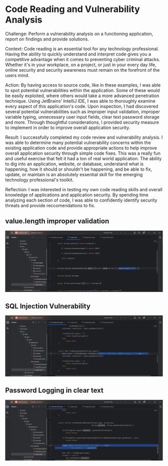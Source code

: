 # Code Reading and Vulnerability Analysis

Challenge: Perform a vulnerability analysis on a functioning application, report on findings and provide solutions.

Context: Code reading is an essential tool for any technology professional. Having the ability to quickly understand and interpret code gives you a competitive advantage when it comes to preventing cyber criminal attacks. Whether it's in your workplace, on a project, or just in your every day life, online security and security awareness must remain on the forefront of the users mind. 

Action: By having access to source code, like in these examples, I was able to spot potential vulnerabilities within the application. Some of these would be easily exploited, where others would take a more advanced penetration technique. Using JetBrains' IntelliJ IDE, I was able to thoroughly examine every aspect of this application's code. Upon inspection, I had discovered several potential vulnerabilities such as improper input validation, improper variable typing, unnecessary user input fields, clear text password storage and more. Through thoughtful considerations, I provided security measure to implement in order to improve overall application security. 

Result: I successfully completed my code review and vulnerability analysis. I was able to determine many potential vulnerability concerns within the existing application code and provide appropriate actions to help improve overall application security through simple code fixes. This was a really fun and useful exercise that felt it had a ton of real world application. The ability to dig into an application, website, or database, understand what is happening, how it should or shouldn't be happening, and be able to fix, update, or maintain is an absolutely essential skill for the emerging technology professional's toolkit.

Reflection: I was interested in testing my own code reading skills and overall knowledge of applications and application security. By spending time analyzing each section of code, I was able to confidently identify security threats and provide reccomendations to fix.

## value.length improper validation

![image](https://github.com/CodyCusey/codycusey.github.io/blob/f253123b064f56d0f7e8b8f5f158e8c0e0c6bf28/Projects/SecurityCodeReading/assets/Screenshot%202025-04-28%20190553.png)

## SQL Injection Vulnerability

![image](https://github.com/CodyCusey/codycusey.github.io/blob/f253123b064f56d0f7e8b8f5f158e8c0e0c6bf28/Projects/SecurityCodeReading/assets/Screenshot%202025-04-28%20190654.png)

## Password Logging in clear text

![image](https://github.com/CodyCusey/codycusey.github.io/blob/f253123b064f56d0f7e8b8f5f158e8c0e0c6bf28/Projects/SecurityCodeReading/assets/Screenshot%202025-04-28%20190725.png)
